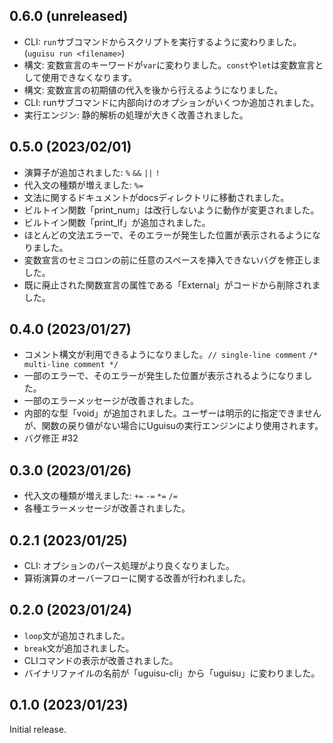 <!--
## x.x.x (unreleased)

-->

## 0.6.0 (unreleased)

- CLI: `run`サブコマンドからスクリプトを実行するように変わりました。(`uguisu run <filename>`)
- 構文: 変数宣言のキーワードが`var`に変わりました。`const`や`let`は変数宣言として使用できなくなります。
- 構文: 変数宣言の初期値の代入を後から行えるようになりました。
- CLI: runサブコマンドに内部向けのオプションがいくつか追加されました。
- 実行エンジン: 静的解析の処理が大きく改善されました。

## 0.5.0 (2023/02/01)

- 演算子が追加されました: `%` `&&` `||` `!`
- 代入文の種類が増えました: `%=`
- 文法に関するドキュメントがdocsディレクトリに移動されました。
- ビルトイン関数「print_num」は改行しないように動作が変更されました。
- ビルトイン関数「print_lf」が追加されました。
- ほとんどの文法エラーで、そのエラーが発生した位置が表示されるようになりました。
- 変数宣言のセミコロンの前に任意のスペースを挿入できないバグを修正しました。
- 既に廃止された関数宣言の属性である「External」がコードから削除されました。

## 0.4.0 (2023/01/27)

- コメント構文が利用できるようになりました。`// single-line comment` `/* multi-line comment */`
- 一部のエラーで、そのエラーが発生した位置が表示されるようになりました。
- 一部のエラーメッセージが改善されました。
- 内部的な型「void」が追加されました。ユーザーは明示的に指定できませんが、関数の戻り値がない場合にUguisuの実行エンジンにより使用されます。
- バグ修正 #32

## 0.3.0 (2023/01/26)

- 代入文の種類が増えました: `+=` `-=` `*=` `/=`
- 各種エラーメッセージが改善されました。

## 0.2.1 (2023/01/25)

- CLI: オプションのパース処理がより良くなりました。
- 算術演算のオーバーフローに関する改善が行われました。

## 0.2.0 (2023/01/24)

- `loop`文が追加されました。
- `break`文が追加されました。
- CLIコマンドの表示が改善されました。
- バイナリファイルの名前が「uguisu-cli」から「uguisu」に変わりました。

## 0.1.0 (2023/01/23)

Initial release.
